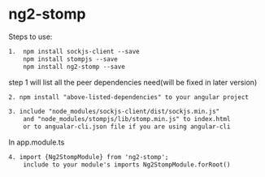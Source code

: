 # ng2-stomp

Steps to use:
```html
1.  npm install sockjs-client --save
    npm install stompjs --save
    npm install ng2-stomp --save
```
step 1 will list all the peer dependencies need(will be fixed in later version)
```html
2. npm install "above-listed-dependencies" to your angular project
```
```html
3. include "node_modules/sockjs-client/dist/sockjs.min.js" 
    and "node_modules/stompjs/lib/stomp.min.js" to index.html
    or to angualar-cli.json file if you are using angular-cli
```
In app.module.ts
```html
4. import {Ng2StompModule} from 'ng2-stomp';
    include to your module's imports Ng2StompModule.forRoot()
```
